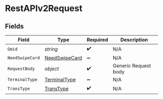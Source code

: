 # RestAPIv2Request


## Fields

| Field                                                 | Type                                                  | Required                                              | Description                                           |
| ----------------------------------------------------- | ----------------------------------------------------- | ----------------------------------------------------- | ----------------------------------------------------- |
| `Gmid`                                                | *string*                                              | :heavy_check_mark:                                    | N/A                                                   |
| `NeedSwipeCard`                                       | [NeedSwipeCard](../../models/shared/NeedSwipeCard.md) | :heavy_minus_sign:                                    | N/A                                                   |
| `RequestBody`                                         | *object*                                              | :heavy_check_mark:                                    | Generic Request body                                  |
| `TerminalType`                                        | [TerminalType](../../models/shared/TerminalType.md)   | :heavy_minus_sign:                                    | N/A                                                   |
| `TransType`                                           | [TransType](../../models/shared/TransType.md)         | :heavy_check_mark:                                    | N/A                                                   |